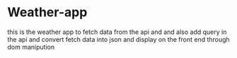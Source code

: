 # Weather-app
this is the weather app to fetch  data from the api and and also add query in the api and convert fetch data into json and display on the front end through  dom manipution
